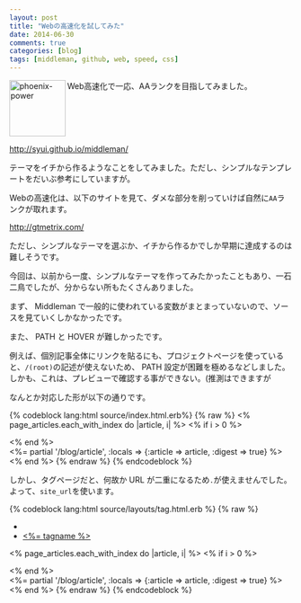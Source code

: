 ```yaml
---
layout: post
title: "Webの高速化を試してみた"
date: 2014-06-30
comments: true
categories: [blog]
tags: [middleman, github, web, speed, css]
---
```


<img src="{{ root_url }}/images/more.png" alt="phoenix-power" align="left" width="100" height="100">Web高速化で一応、AAランクを目指してみました。<!--more--><br clear="all">

<a href="http://syui.github.io/middleman/" target="_blank">http://syui.github.io/middleman/</a>

テーマをイチから作るようなことをしてみました。ただし、シンプルなテンプレートをだいぶ参考にしていますが。

Webの高速化は、以下のサイトを見て、ダメな部分を削っていけば自然に`AA`ランクが取れます。

<a href="http://gtmetrix.com/" target="_blank">http://gtmetrix.com/</a>



ただし、シンプルなテーマを選ぶか、イチから作るかでしか早期に達成するのは難しそうです。

今回は、以前から一度、シンプルなテーマを作ってみたかったこともあり、一石二鳥でしたが、分からない所もたくさんありました。

まず、 Middleman で一般的に使われている変数がまとまっていないので、ソースを見ていくしかなかったです。

また、 PATH と HOVER が難しかったです。

例えば、個別記事全体にリンクを貼るにも、プロジェクトページを使っていると、`/(root)`の記述が使えないため、 PATH 設定が困難を極めるなどしました。しかも、これは、プレビューで確認する事ができない。(推測はできますが

なんとか対応した形が以下の通りです。

{% codeblock lang:html source/index.html.erb%}
{% raw %}
<% page_articles.each_with_index do |article, i| %>
<% if i > 0 %>
    <div class="articles" onclick="location.href=&#34;.<%= article.url %>&#34;;" style="cursor: pointer;">
    </div>
<% end %>
    <div class="articles" onclick="location.href=&#34;.<%= article.url %>&#34;;" style="cursor: pointer;">
        <%= partial '/blog/article', :locals => {:article => article, :digest => true} %>
    </div>
<% end %>
{% endraw %}
{% endcodeblock %}

しかし、タグページだと、何故か URL が二重になるため`.`が使えませんでした。よって、`site_url`を使います。

{% codeblock lang:html source/layouts/tag.html.erb %}
{% raw %}
<ul class="breadcrumbs">
    <li><a href="<%= site_url %>"><span class="icon-home"></span></a></li>
  <li class="current"><a href="<%= tag_path tagname %>"><%= tagname %></a></li>
</ul>

  <% page_articles.each_with_index do |article, i| %>
    <% if i > 0 %>
    <div class="articles" onclick="location.href=&#34;<%= site_url %><%= article.url %>&#34;;" style="cursor: pointer;">
    </div>
    <% end %>
    <div class="articles" onclick="location.href=&#34;<%= site_url %><%= article.url %>&#34;;" style="cursor: pointer;">
        <%= partial '/blog/article', :locals => {:article => article, :digest => true} %>
    </div>
  <% end %>
{% endraw %}
{% endcodeblock %}

